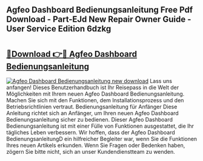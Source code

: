 ## Agfeo Dashboard Bedienungsanleitung Free Pdf Download - Part-EJd New Repair Owner Guide - User Service Edition 6dzkg

# <h2><a href="http://df3ciyp.blite.top/?on=Agfeo+Dashboard+Bedienungsanleitung">🔗Download 👉🔴 Agfeo Dashboard Bedienungsanleitung</a></h2>

[![Agfeo Dashboard Bedienungsanleitung new download](https://i.imgur.com/lujVjoI.png)](http://df3ciyp.blite.top/?on=Agfeo+Dashboard+Bedienungsanleitung)
Lass uns anfangen! Dieses Benutzerhandbuch ist Ihr Reisepass in die Welt der Möglichkeiten mit Ihrem neuen Agfeo Dashboard Bedienungsanleitung. Machen Sie sich mit den Funktionen, dem Installationsprozess und den Betriebsrichtlinien vertraut. Bedienungsanleitung für Anfänger Diese Anleitung richtet sich an Anfänger, um Ihren neuen Agfeo Dashboard Bedienungsanleitung sicher zu bedienen. Dieser Agfeo Dashboard Bedienungsanleitung ist mit einer Fülle von Funktionen ausgestattet, die Ihr tägliches Leben verbessern. Wir hoffen, dass der Agfeo Dashboard BedienungsanleitungD ein hilfreicher Begleiter war, wenn Sie die Funktionen Ihres neuen Artikels erkunden. Wenn Sie Fragen oder Bedenken haben, zögern Sie bitte nicht, sich an unser Kundendienstteam zu wenden.
